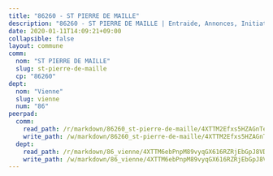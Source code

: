 ```yaml
---
title: "86260 - ST PIERRE DE MAILLE"
description: "86260 - ST PIERRE DE MAILLE | Entraide, Annonces, Initiatives"
date: 2020-01-11T14:09:21+09:00
collapsible: false
layout: commune
comm:
  nom: "ST PIERRE DE MAILLE"
  slug: st-pierre-de-maille
  cp: "86260"
dept:
  nom: "Vienne"
  slug: vienne
  num: "86"
peerpad:
  comm:
    read_path: /r/markdown/86260_st-pierre-de-maille/4XTTM2Efxs5HZAGnTeCTJ1TPozjx8fBDpVqLLN4XKnArTYPDR
    write_path: /w/markdown/86260_st-pierre-de-maille/4XTTM2Efxs5HZAGnTeCTJ1TPozjx8fBDpVqLLN4XKnArTYPDR-K3TgUjmqHyZZVDAxSNpif6sdJXp4Y5ksvZjtTBCsW8rmktbWPocGBG3hgvVJAVEEA3mzPnz6oykrTFHuM6pFYenz92YJqSPdQ4dgP86gsUWffAWgjXxfwEcAPsvqp3tkqbgKwuzP
  dept:
    read_path: /r/markdown/86_vienne/4XTTM6ebPnpM89vyqGX616RZRjEbGpJ8VDNVdSCrMHCb86ALN
    write_path: /w/markdown/86_vienne/4XTTM6ebPnpM89vyqGX616RZRjEbGpJ8VDNVdSCrMHCb86ALN-K3TgUEmU2PzobkNvYrNtR4DXtgm1qYeknzdEZmszmUFpRSMDjV62q8xZv1nUQEJqGnnT9H399N9TnzZMyT3rgAM3pHPbqGxVD33vWNzCSkbf2kxHwBfenpixiJuwbWaCBERwmNeA
---
```


